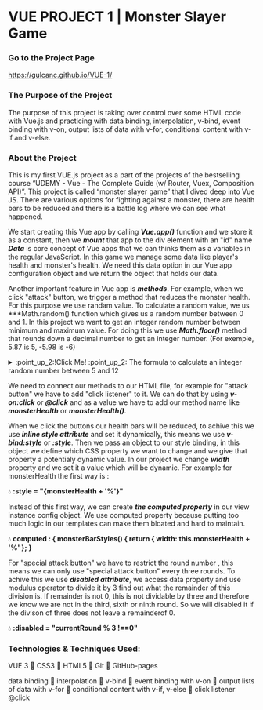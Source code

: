 # VUE PROJECT 1 | Monster Slayer Game

### Go to the Project Page
https://gulcanc.github.io/VUE-1/

### The Purpose of the Project

The purpose of this project is taking over control over some HTML code with Vue.js and practicing with data binding, interpolation, v-bind, event binding with v-on, output lists of data with v-for, conditional content with v-if and v-else.

### About the Project
This is my first VUE.js project as a part of the projects of the bestselling course “UDEMY - Vue - The Complete Guide (w/ Router, Vuex, Composition API)”. 
This project is called “monster slayer game” that I dived deep into Vue JS. 
There are various options for fighting against a monster, there are health bars to be reduced and there is a battle log where we can see what happened. 

We start creating this Vue app by calling ***Vue.app()*** function and we store it as a constant, then we ***mount*** that app to the div element with an "id" name ***Data*** is core concept of Vue apps that we can thinks them as a variables in the regular JavaScript. In this game we manage some data like player's health and monster's health. We need this data option in our Vue app configuration object and we return the object that holds our data. 

Another important feature in Vue app is ***methods***. For example, when we click "attack" button, we trigger a method that reduces the monster health. For this purpose we use randam value. To calculate a random value, we us ***Math.random() function which gives us a random number between 0 and 1. In this project we want to get an integer random number between minimum and maximum value. For doing this we use ***Math.floor()*** method that rounds down a decimal number to get an integer number. (For exemple, 5.87 is 5, -5.98 is -6)

<details><summary> 	:point_up_2:!Click Me! :point_up_2: The formula to calculate an integer random number between 5 and 12</summary>
  
Math.floor(Math.random() * (12 - 5)) + 5;
  
</details>

We need to connect our methods to our HTML file, for example for "attack button" we have to add "click listener" to it. We can do that by using ***v-on:click*** or ***@click*** and as a value we have to add our method name like ***monsterHealth*** or ***monsterHealth()***.

When we click the buttons our health bars will be reduced, to achive this we use ***inline style attribute*** and set it dynamically, this means we use ***v-bind:style*** or ***:style***. Then we pass an object to our style binding, in this object we define which CSS property we want to change and we give that property a potentialy dynamic value. In our project we change ***width*** property and we set it a value which will be dynamic. For example for monsterHealth the first way is :

:droplet: **:style = "{monsterHealth + '%'}"**

Instead of this first way, we can create ***the computed property*** in our view instance config object. We use computed property because putting too much logic in our templates can make them bloated and hard to maintain.

:droplet: **computed : { monsterBarStyles() {
  return { width: this.monsterHealth + '%' }; }**
  
For "special attack button" we have to restrict the round number , this means we can only use "special attack button" every three rounds. To achive this we use ***disabled attribute***, we access data property and use modulus operator to divide it by 3 find out what the remainder of this division is. If remainder is not 0, this is not dividable by three and therefore we know we are not in the third, sixth or ninth round. So we will disabled it if the divison of three does not leave a remainderof 0. 

:droplet: **:disabled = "currentRound % 3 !==0"**


### Technologies & Techniques Used:
VUE 3 :round_pushpin: CSS3 :round_pushpin: HTML5 :round_pushpin:  Git :round_pushpin: GitHub-pages 

data binding :round_pushpin: interpolation :round_pushpin: v-bind :round_pushpin: event binding with v-on :round_pushpin: output lists of data with v-for :round_pushpin: conditional content with v-if, v-else :round_pushpin: click listener @click
